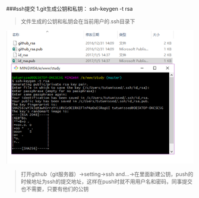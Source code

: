 ###ssh提交
1.git生成公钥和私钥： ssh-keygen -t rsa

> 文件生成的公钥和私钥会在当前用户的.ssh目录下

![](/assets/要.png)

> 打开github（git服务器）->setting->ssh and...->在里面新建公钥，push的时候地址为ssh的提交地址，这样在push时就不用用户名和密码，同事提交也不需要，只要有他们的公钥